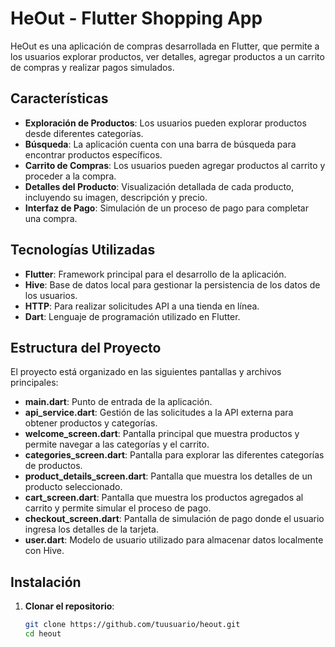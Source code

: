 # HeOut - Flutter Shopping App

HeOut es una aplicación de compras desarrollada en Flutter, que permite a los usuarios explorar productos, ver detalles, agregar productos a un carrito de compras y realizar pagos simulados.

## Características

- **Exploración de Productos**: Los usuarios pueden explorar productos desde diferentes categorías.
- **Búsqueda**: La aplicación cuenta con una barra de búsqueda para encontrar productos específicos.
- **Carrito de Compras**: Los usuarios pueden agregar productos al carrito y proceder a la compra.
- **Detalles del Producto**: Visualización detallada de cada producto, incluyendo su imagen, descripción y precio.
- **Interfaz de Pago**: Simulación de un proceso de pago para completar una compra.

## Tecnologías Utilizadas

- **Flutter**: Framework principal para el desarrollo de la aplicación.
- **Hive**: Base de datos local para gestionar la persistencia de los datos de los usuarios.
- **HTTP**: Para realizar solicitudes API a una tienda en línea.
- **Dart**: Lenguaje de programación utilizado en Flutter.

## Estructura del Proyecto

El proyecto está organizado en las siguientes pantallas y archivos principales:

- **main.dart**: Punto de entrada de la aplicación.
- **api_service.dart**: Gestión de las solicitudes a la API externa para obtener productos y categorías.
- **welcome_screen.dart**: Pantalla principal que muestra productos y permite navegar a las categorías y el carrito.
- **categories_screen.dart**: Pantalla para explorar las diferentes categorías de productos.
- **product_details_screen.dart**: Pantalla que muestra los detalles de un producto seleccionado.
- **cart_screen.dart**: Pantalla que muestra los productos agregados al carrito y permite simular el proceso de pago.
- **checkout_screen.dart**: Pantalla de simulación de pago donde el usuario ingresa los detalles de la tarjeta.
- **user.dart**: Modelo de usuario utilizado para almacenar datos localmente con Hive.

## Instalación

1. **Clonar el repositorio**:
   ```bash
   git clone https://github.com/tuusuario/heout.git
   cd heout
